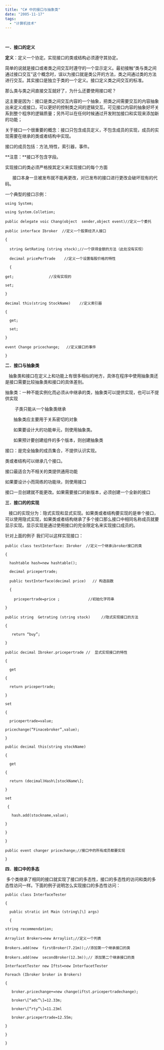 ```yaml
---
title: "C# 中的接口与抽象类"
date: "2005-11-17"
tags: 
  - "计算机技术"
---
```


 

**一．接口的定义**

**定义**：定义一个协定。实现接口的类或结构必须遵守其协定。

简单的说就是接口或者类之间交互时遵守的一个显示定义。最初接触“类与类之间通过接口交互”这个概念时，误以为接口就是类公开的方法，类之间通过类的方法进行交互。其实接口是独立于类的一个定义。接口定义类之间交互的标准。

那么类与类之间直接交互就好了，为什么还要使用接口呢？

这主要是因为：接口是类之间交互内容的一个抽象，把类之间需要交互的内容抽象出来定义成接口，可以更好的控制类之间的逻辑交互。可见接口内容的抽象好坏关系到整个程序的逻辑质量；另外可以在任何时候通过开发附加接口和实现来添加新的功能；

关于接口一个很重要的概念：接口只包含成员定义，不包含成员的实现，成员的实现需要在继承的类或者结构中实现。

接口的成员包括：方法,特性，索引器，事件。

**注意：**接口不包含字段。

实现接口的类必须严格按其定义来实现接口的每个方面

      接口本身一旦被发布就不能再更改，对已发布的接口进行更改会破坏现有的代码。

一个典型的接口示例：         
```
using System;

using System.Colletion;

public delegate voic Chang(object  sender,object event)//定义一个委托

public interface Ibroker  //定义一个股票经济人接口

{

  string GetRating (string stock);//一个获得金额的方法（此处没有实现）

  decimal pricePerTrade    //定义一个设置每股价格的特性

  {

get;                //没有实现的

set;

}

decimal this(string StockName)    //定义索引器

{

  get;

  set;

}

event Change pricechange;   //定义接口的事件

}
```
**二．接口与抽象类**

   抽象类和接口在定义上和功能上有很多相似的地方，具体在程序中使用抽象类还是接口需要比较抽象类和接口的具体差别。

抽象类：一种不能实例化而必须从中继承的类，抽象类可以提供实现，也可以不提供实现

        子类只能从一个抽象类继承

       抽象类应主要用于关系密切的对象

       如果要设计大的功能单元，则使用抽象类。

       如果预计要创建组件的多个版本，则创建抽象类

接口：是完全抽象的成员集合，不提供认识实现。

类或者结构可以继承几个接口。

接口最适合为不相关的类提供通用功能

如果要设计小而简练的功能块，则使用接口

接口一旦创建就不能更改。如果需要接口的新版本，必须创建一个全新的接口

**三．接口的的实现**

   接口的实现分为：隐式实现和显式实现。如果类或者结构要实现的是单个接口，可以使用隐式实现，如果类或者结构继承了多个接口那么接口中相同名称成员就要显示实现。显示实现是通过使用接口的完全限定名来实现接口成员的。

针对上面的例子 我们可以这样实现接口：
```
public class testInterface: Ibroker  //定义一个继承ibroker接口的类

{

  hashtable hash=new hashtable();

  decimal pricepertrade;

  public testInterface(decimal price)   // 构造函数

  {

    pricepertrade=price ;             //初始化字符串

}

public string  Getrating (string stock)     //隐式实现接口的方法

{

   return “buy”;

}

public decimal Ibroker.pricepertrade //  显式实现接口的特性

{

  get

{

  return pricepertrade;

}

set

{

  pricepertrade=value;

pricechange(“Finacebroker”,value);

}

public decimal this(string stockName)

{

  get

{

  return (decimal)Hash\[stockName\];

}

set

 {

   hash.add(stockname,value);

}

}

}

public event changer pricechange;//接口中的所有成员都要实现

}
```
**四．接口中的多态**

 多个类继承了相同的接口就实现了接口的多态性，接口的多态性的访问和类的多态性访问一样。下面的例子说明怎么实现接口的多态性访问：
```
public class InterfaceTester

{

  public stratic int Main (string\[\] args)

  {

string recommendation;

Arraylist Brokers=new Arraylist;//定义一个列表

Brokers.add(new  firstBroker(7.21m));//添加第一个继承接口的类

Brokers.add(new  secondBroker(12.3m));// 添加第二个继承接口的类

InterfacetTester new Iftst=new InterfacetTester

Foreach (Ibroker broker in Brokers)

{

   broker.pricechange+=new change(iftst.pricepertradechange);

   broker\[“adc”\]=12.33m;

   broker\[“rty”\]=11.23ml

   broker.pricepertrade=12.55m;

}

}

}
```